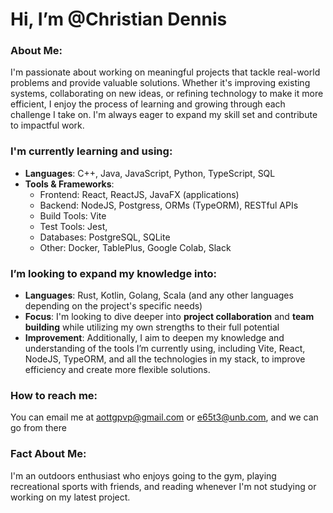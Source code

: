 # Hi, I’m @Christian Dennis

### About Me:
I'm passionate about working on meaningful projects that tackle real-world problems and provide valuable solutions. Whether it's improving existing systems, collaborating on new ideas, or refining technology to make it more efficient, I enjoy the process of learning and growing through each challenge I take on. I'm always eager to expand my skill set and contribute to impactful work.


### I'm currently learning and using:
- **Languages**: C++, Java, JavaScript, Python, TypeScript, SQL
- **Tools & Frameworks**: 
  - Frontend: React, ReactJS, JavaFX (applications)
  - Backend: NodeJS, Postgress, ORMs (TypeORM), RESTful APIs
  - Build Tools: Vite
  - Test Tools: Jest,
  - Databases: PostgreSQL, SQLite
  - Other: Docker, TablePlus, Google Colab, Slack

### I’m looking to expand my knowledge into:
- **Languages**: Rust, Kotlin, Golang, Scala (and any other languages depending on the project's specific needs)
- **Focus**: I'm looking to dive deeper into **project collaboration** and **team building** while utilizing my own strengths to their full potential
- **Improvement**: Additionally, I aim to deepen my knowledge and understanding of the tools I’m currently using, including Vite, React, NodeJS, TypeORM, and all the technologies in my stack, to improve efficiency and create more flexible solutions.

### How to reach me:
You can email me at [aottgpvp@gmail.com](mailto:aottgpvp@gmail.com) or [e65t3@unb.com](mailto:e65t3@unb.com), and we can go from there

### Fact About Me:
I'm an outdoors enthusiast who enjoys going to the gym, playing recreational sports with friends, and reading whenever I'm not studying or working on my latest project.
